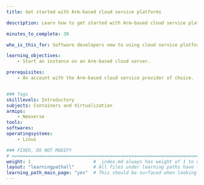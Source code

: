 ```yaml
---
title: Get started with Arm-based cloud service platforms

description: Learn how to get started with Arm-based cloud service platforms

minutes_to_complete: 30

who_is_this_for: Software developers new to using cloud service platforms.

learning_objectives:
    - Start an instance on an Arm-based cloud server.

prerequisites:
    - An account with the Arm-based cloud service provider of choice.


### Tags
skilllevels: Introductory
subjects: Containers and Virtualization
armips:
    - Neoverse
tools:
softwares:
operatingsystems:
    - Linux

### FIXED, DO NOT MODIFY
# ================================================================================
weight: 1                       # _index.md always has weight of 1 to order correctly
layout: "learningpathall"       # All files under learning paths have this same wrapper
learning_path_main_page: "yes"  # This should be surfaced when looking for related content. Only set for _index.md of learning path content.
---
```


